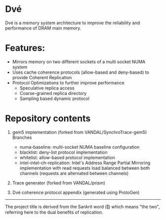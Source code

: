 

# Dvé

Dvé is a memory system architecture to improve the reliability and performance of DRAM main memory. 


# Features:
- Mirrors memory on two different sockets of a multi socket NUMA system
- Uses cache coherence protocols (allow-based and deny-based) to provide Coherent Replication
- Protocol Optimizations to further improve performance 
	- Speculative replica access
	- Coarse-grained replica directory
	- Sampling based dynamic protocol


# Repository contents
1.  gem5 implementation (forked from VANDAL/SynchroTrace-gem5)
	Branches 
	 - numa-baseline: multi-socket NUMA baseline configuration
	 - blacklist: deny-list protocol implementation
	 - whitelist: allow-based protocol implementation
	 - intel-intel-ch-replication:  Intel's Address Range Partial Mirroring implementation with read requests load balanced between both channels (requests are alternated between channels)

 2. Trace generator (forked from VANDAL/prism)

3. Dvé coherence protocol appendix (generated using ProtoGen)


--------------------------------------------------------------
The project title is derived from the Sankrit word (द्वे) which means "the two",
referring here to the dual benefits of replication.
